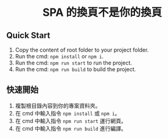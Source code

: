 <h1 align="center">SPA 的換頁不是你的換頁</h1>

## Quick Start

1. Copy the content of root folder to your project folder.
2. Run the cmd: `npm install` or `npm i`.
3. Run the cmd: `npm run start` to run the project.
4. Run the cmd: `npm run build` to build the project.

## 快速開始

1. 複製根目錄內容到你的專案資料夾。
2. 在 cmd 中輸入指令 `npm install` 或 `npm i`。
3. 在 cmd 中輸入指令 `npm run start` 運行網頁。
4. 在 cmd 中輸入指令 `npm run build` 進行編譯。
